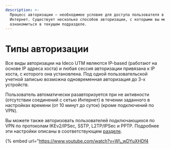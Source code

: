 ```yaml
---
description: >-
  Процесс авторизации – необходимое условие для доступа пользователя в сеть
  Интернет. Существует несколько способов авторизации, с которыми вы можете
  ознакомиться в текущем подразделе.
---
```


# Типы авторизации

Все виды авторизации на Ideco UTM являются IP-based \(работают на основе IP адреса хоста\) и любая сессия авторизации привязана к IP хоста, с которого она установлена. Под одной пользовательской учетной записью возможна одновременная авторизация до 3-х устройств.

Пользователь автоматически разавторизуется при не активности \(отсутствии соединений с сетью Интернет\) в течении заданного в настройках времени \(от 10 минут до суток\) \(кроме подключений по VPN\).

Вы можете также авторизовать пользователей подключающихся по VPN по протоколам IKEv2/IPSec, SSTP, L2TP/IPSec и PPTP. Подробнее эти настройки описаны в соответствующем [разделе](../servisy/tunnelnye_protokoly_vpn/podklyuchenie_polzovatelei_client-to-site_/).

{% embed url="https://www.youtube.com/watch?v=W\_wDYuXHDf4

